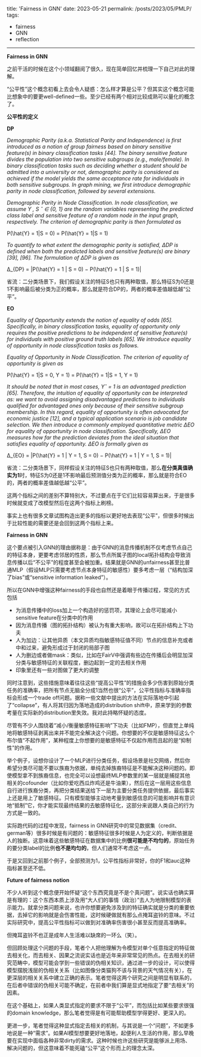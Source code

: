 title: 'Fairness in GNN'
date: 2023-05-21
permalink: /posts/2023/05/PMLP/
tags:
  - fairness
  - GNN
  - reflection
---
**Fairness in GNN**

之前干活的时候在这个小领域翻阅了很久，现在简单回忆并梳理一下自己对此的理解。

“公平性”这个概念初看上去会令人疑惑：怎么样才算是公平？但其实这个概念可能比想象中的要更well-defined一些。至少已经有两个相对比较成熟可以量化的概念了。

**公平性的定义**

**DP**

*Demographic Parity (a.k.a. Statistical Parity and Independence) is first introduced as a notion of group fairness based on binary sensitive feature(s) in binary classification tasks [44]. The binary sensitive feature divides the population into two sensitive subgroups (e.g., male/female). In binary classification tasks such as deciding whether a student should be admitted into a university or not, demographic parity is considered as achieved if the model yields the same acceptance rate for individuals in both sensitive subgroups. In graph mining, we first introduce demographic parity in node classification, followed by several extensions.*

*Demographic Parity in Node Classification. In node classification, we assume Y , S ˆ ∈ {0, 1} are the random variables representing the predicted class label and sensitive feature of a random node in the input graph, respectively. The criterion of demographic parity is then formulated as*

P(\hat{Y} = 1|S = 0) = P(\hat{Y} = 1|S = 1)

*To quantify to what extent the demographic parity is satisfied, ∆DP is defined when both the predicted labels and sensitive feature(s) are binary [39], [96]. The formulation of ∆DP is given as*

∆_{DP} = |P(\hat{Y} = 1 | S = 0) − P(\hat{Y} = 1 | S = 1)|

省流：二分类场景下，我们假设关注的特征S也只有两种取值，那么特征S为0还是1不影响最后被分类为正的概率，那么就是符合DP的，两者的概率差值越低越“公平”。

**EO**

*Equality of Opportunity extends the notion of equality of odds [65]. Specifically, in binary classification tasks, equality of opportunity only requires the positive predictions to be independent of sensitive feature(s) for individuals with positive ground truth labels [65]. We introduce equality of opportunity in node classification tasks as follows.*

*Equality of Opportunity in Node Classification. The criterion of equality of opportunity is given as*

P(\hat{Y} = 1|S = 0, Y = 1) = P(\hat{Y} = 1|S = 1, Y = 1)

*It should be noted that in most cases, Yˆ = 1 is an advantaged prediction [65]. Therefore, the intuition of equality of opportunity can be interpreted as: we want to avoid assigning disadvantaged predictions to individuals qualified for advantaged ones only because of their sensitive subgroup membership. In this regard, equality of opportunity is often advocated for economic justice [12], and a typical application scenario is job candidate selection. We then introduce a commonly employed quantitative metric ∆EO for equality of opportunity in node classification. Specifically, ∆EO measures how far the prediction deviates from the ideal situation that satisfies equality of opportunity. ∆EO is formally given as*

∆_{EO} = |P(\hat{Y} = 1 | Y = 1, S = 0) − P(\hat{Y} = 1 | Y = 1, S = 1)|

省流：二分类场景下，同样假设关注的特征S也只有两种取值，那么**在分类真值确实为1**时，特征S为0还是1不影响最后预测值分类为正的概率，那么就是符合EO的，两者的概率差值越低越“公平”。

这两个指标之间的差别不算特别大，不过要点在于它们比较容易算出来，于是很多时候就变成了改模型然后在这两个指标上刷榜。

事实上也有很多文章试图构造出更多的指标以更好地去表现“公平”，但很多时候出于比较性能的需要还是会回到这两个指标上来。

**Fairness in GNN**

这个要点被引入GNN的理由据称是：由于GNN的消息传播机制不仅考虑节点自己的特征本身，更要考虑邻居的性质，那么节点所属子图的local拓扑结构会导致消息传播以后“不公平”的程度甚至会被加重。结果就是GNN的unfairness甚至比普通MLP（假设MLP只需要考虑节点本身特征的敏感性）要多考虑一层（“结构加深了bias”或“sensitive information leaked”）。

所以在GNN中增强这种fairness的手段也自然还是着眼于传播过程，常见的方式包括

-   为消息传播中的loss加上一个构造好的惩罚项，其理论上会尽可能减小sensitive feature在分类中的作用
-   因为消息传播（图的拓扑结构）被认为有重大影响，故可以在拓扑结构上下功夫
-   人为加边：让其他异质（本文异质均指敏感特征值不同）节点的信息补充或者中和过来，避免形成过于封闭的局部子图
-   人为删边或者做mask：类似，比如在FairV中强调有些边在传播后会明显加深分类与敏感特征的关联程度，删边起到一定的去相关作用
-   印象里还有一些对图做了更大的调整

同时注意到，这些措施意味着往往这些“提高公平性”的措施会多少伤害到原始分类任务的准确率，把所有节点无脑全分成1当然也很“公平”，公平性指标与准确率指标会形成一个trade off问题。据称一些文献中提出的方法在实际落地中引起了“collapse”，有人将其归因为落地造成的distribution shift中，原来学到的参数考量在实际新的distribution里失效。我对此持略怀疑的态度。

尽管有不少人围绕着“减小/衡量敏感特征影响”下功夫（比如FMP），但直觉上单纯地将敏感特征剥离出来并不能完全解决这个问题。你想要的不仅是敏感特征这么个布尔值“不起作用”，某种程度上你想要的是敏感特征不仅起作用而且起的是“抑制性”的作用。

举个例子，设想你设计了一个MLP进行分类任务，假设场景是社交网络，然后你希望分类尽可能不要以族裔为依据，单纯去掉族裔特征是不能解决这种问题的。即使模型拿不到族裔信息，也完全可以设想最终MLP参数里的某一层就是捕捉其他相关的cofounder（比如你爱吃西瓜炸鸡还是牛油果），然后在这一层用这些信息自行进行族裔分类，再把分类结果送给下一层为主要分类任务提供依据，最后事实上还是用上了敏感特征。只有模型能够主动地考量到敏感信息的可能影响并有意识地“抵制”它，你才能实现最终结果的去敏感特征化，这部分来说跟人类自己的行为方式是一致的。

实际跑代码的过程中发现，fairness in GNN研究中的常见数据集（credit、german等）很多时候是有问题的：敏感特征很多时候是人为定义的，判断依据是人的独断。这意味着这些敏感特征在数据集中的比例**很可能是不均匀的**，原始任务的要分类label的比例**也不是均匀的**，但人们通常不考虑这一点。

于是又回到之前那个例子，全部预测为1，公平性指标非常好，你的F1和auc这种指标甚至还不低。

**Future of fairness notion**

不少人听到这个概念便开始怀疑“这个东西究竟是不是个真问题”。说实话也确实算是有理的：这个东西本质上涉及用“大人们的事情（政治）”去人为地限制模型的表示能力。就拿分类问题来说，也许你想要避免涉及到的特征确实就是分类的重要依据，去掉它的影响就是会伤害性能，这时候硬做就有那么点掩耳盗铃的意味。不过实际研究中，提高公平性指标可以做到对准确率伤害很小甚至反而提高准确率。

但掩耳盗铃不也正是成年人生活难以缺席的一环么（笑）。

但回顾处理这个问题的手段，笔者个人把他理解为令模型对单个任意指定的特征做去相关化，而去相关、因果之流说实话也是近年来非常常见的热点。在去相关的研究范畴中，模型可能会学到一些错误的伪相关知识，通过进一步的设计，可以使得模型摆脱浅层的伪相关关系（比如图像分类猫狗不该与背景的天气情况有关），在更深层的相关关系中建立正确的表示。笔者觉得这两个研究之间是明显有联系的，在后者中错误的伪相关可能不确定，在前者中我们算是显式地指定了要“去相关”的因素。

在这个基础上，如果人类显式指定的要求不限于“公平”，而包括比如某些要求很强的domain knowledge，那么笔者觉得是有可能帮助模型学得更好、更深入的。

更进一步，笔者觉得这种显式指定去相关的机制，与其说是一个“问题”，不如更多地说是一种“需求”。如果AI模型想要更好地落地，起便利人生活的作用，那么早晚要在实现中面临各种非常dirty的需求。这种时候也许这些研究是能够派上用场、解决问题的，但这意味着不能死磕“公平”这个形而上的理念太深。
